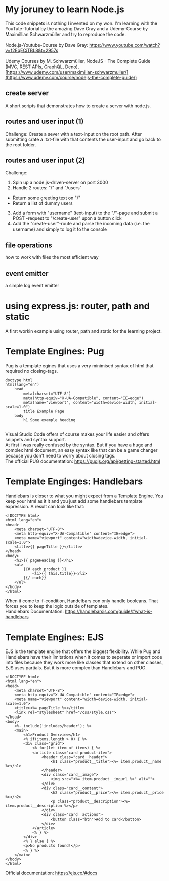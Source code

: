 # My joruney to learn Node.js
This code snippets is nothing I invented on my won. I'm learning with the YouTute-Tutorial by the amazing Dave Gray and a Udemy-Course by Maximillian Schwarzmüller and try to reproduce the code.
<br><br>
Node.js-Youtube-Course by Dave Gray: https://www.youtube.com/watch?v=f2EqECiTBL8&t=2957s<br><br>
Udemy Courses by M. Schwarzmüller, NodeJS - The Complete Guide (MVC, REST APIs, GraphQL, Deno), [https://www.udemy.com/user/maximilian-schwarzmuller/](https://www.udemy.com/course/nodejs-the-complete-guide/)

## create server
A short scripts that demonstrates how to create a server with node.js.

## routes and user input (1)
Challenge: Create a sever with a text-input on the root path. After submitting crate a .txt-file with that contents the user-input and go back to the root folder.

## routes and user input (2)
Challenge: 
1. Spin up a node.js-driven-server on port 3000
2. Handle 2 routes: "/" and "/users"
  - Return some greeting text on "/"
  - Return a list of dummy users
3. Add a form with "username" (text-input) to the "/"-page and submit a POST -request to "/create-user" upon a button click
4. Add the "create-user"-route and parse the incoming data (i.e. the username) and simply to log it to the console

## file operations
how to work with files the most efficient way

## event emitter
a simple log event emitter

# using express.js: router, path and static
A first workin example using router, path and static for the learning project.

# Template Engines: Pug
Pug is a template egines that uses a very minimised syntax of html that required no closing-tags.
```
doctype html
html(lang="en")
    head
        meta(charset="UTF-8")
        meta(http-equiv="X-UA-Compatible", content="IE=edge")
        meta(name="viewport", content="width=device-width, initial-scale=1.0")
        title Example Page
    body 
        h1 Some example heading 


```
Visual Studio Code offers of course makes your life easier and offers snippets and syntax support.<br>
At first I was really confused by the syntax. But if you have a huge and complex html document, an easy syntax like that can be a game changer because you don't need to worry about closing tags.<br>
The official PUG documentation: https://pugjs.org/api/getting-started.html


# Template Enginges: Handlebars
Handlebars is closer to what you might expect from a Template Engine. You keep your html as it it and you just add some handlebars template expression. A result can look like that:
```
<!DOCTYPE html>
<html lang="en">
<head>
    <meta charset="UTF-8">
    <meta http-equiv="X-UA-Compatible" content="IE=edge">
    <meta name="viewport" content="width=device-width, initial-scale=1.0">
    <title>{{ pageTitle }}</title>
</head>
<body>
    <h1>{{ pageHeading }}</h1>
    <ul>
        {{# each product }}
            <li>{{ this.title}}</li>
        {{/ each}}
    </ul>
</body>
</html>
```
When it come to if-condition, Handelbars con only handle booleans. That forces you to keep the logic outside of templates. <br>
Handlebars Documentation: https://handlebarsjs.com/guide/#what-is-handlebars

# Template Engines: EJS
EJS is the template engine that offers the biggest flexibility. While Pug and Handlebars have their limitations when it comes to seperate or import code into files because they work more like classes that extend on other classes, EJS uses partials. But it is more complex than Handlebars and PUG.
```
<!DOCTYPE html>
<html lang="en">
<head>
    <meta charset="UTF-8">
    <meta http-equiv="X-UA-Compatible" content="IE=edge">
    <meta name="viewport" content="width=device-width, initial-scale=1.0">
    <title><%= pageTitle %></title>
    <link rel="stylesheet" href="/css/style.css">
</head>
<body>
    <%- include('includes/header'); %>
    <main>
        <h1>Product Overview</h1>
        <% if(items.length > 0) { %>
        <div class="grid">
            <% for(let item of items) { %>
            <article class="card product-item">
                <header class="card__header">
                    <h1 class="product__title"><%= item.product__name %></h1>
                </header>
                <div class="card__image">
                    <img src="<%= item.product__imgurl %>" alt="">
                </div>
                <div class="card__content">
                    <h2 class="product__price"><%= item.product__price %></h2>
                    <p class="product__description"><%= item.product__description %></p>
                </div>
                <div class="card__actions">
                    <button class="btn">Add to card</button>
                </div>
            </article>
            <% } %>
        </div>
        <% } else { %>
        <p>No products found!</p>
        <% } %>
    </main>
</body>
</html>
```
Official documentation: https://ejs.co/#docs
